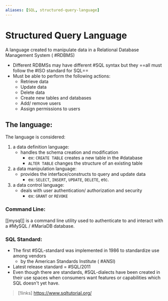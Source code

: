 ```yaml
---
aliases: [SQL, structured-query-language]
---
```

# Structured Query Language
A language created to manipulate data in a Relational Database Management System ( #RDBMS)
- Different RDBMSs may have different #SQL syntax but they ==all must follow the #ISO standard for SQL==
- Must be able to perform the following actions:
	- Retrieve data
	- Update data
	- Delete data
	- Create new tables and databases
	- Add/ remove users
	- Assign permissions to users

## The language:
The language is considered:
1. a data definition language:
	- handles the schema creation and modification
		- ex: ``CREATE TABLE`` creates a new table in the #database
		- ``ALTER TABLE`` changes the structure of an existing table
2. a data manipulation language:
	- provides the interface/constructs to query and update data
		- ex: ``SELECT``, ``INSERT``, ``UPDATE``, ``DELETE``, etc.
3. a data control language:
	- deals with user authentication/ authorization and security
		- ex: ``GRANT`` or ``REVOKE``

### Command Line:
[[mysql]] is a command line utility used to authenticate to and interact with a #MySQL / #MariaDB database.


### SQL Standard:
- The first #SQL-standard was implemented in 1986 to standardize use among vendors
	- by the American Standards Institute ( #ANSI)
- Latest release standard = #SQL/2011
- Even though there are standards, #SQL-dialects have been created in their use spaces when consumers want features or capabilities which SQL doesn't yet have.


>[!links]
>https://www.sqltutorial.org/

